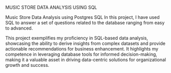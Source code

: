 MUSIC STORE DATA ANALYSIS USING SQL

Music Store Data Analysis using Postgres SQL
In this project,  I have used SQL to answer a set of questions related to the database ranging from easy to advanced.

This project exemplifies my proficiency in SQL-based data analysis, showcasing the ability to derive insights from complex datasets and provide actionable recommendations for business enhancement. It highlights my competence in leveraging database tools for informed decision-making, making it a valuable asset in driving data-centric solutions for organizational growth and success.
